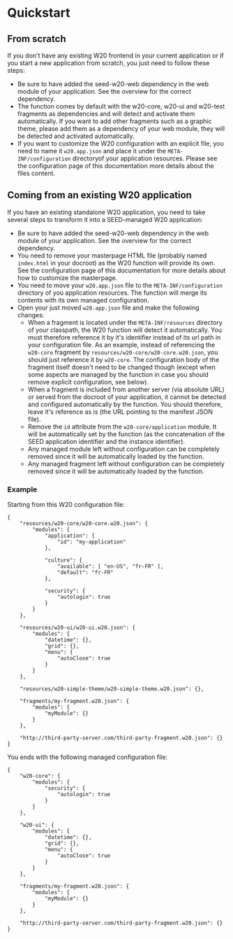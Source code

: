 Quickstart
==========

From scratch
------------
If you don't have any existing W20 frontend in your current application or if you start a new application from scratch, you just need to follow these steps:

* Be sure to have added the seed-w20-web dependency in the web module of your application. See the overview for the correct dependency.
* The function comes by default with the w20-core, w20-ui and w20-test fragments as dependencies and will detect and activate them automatically. If you want to add other fragments such as a graphic theme, please add them as a dependency of your web module, they will be detected and activated automatically.
* If you want to customize the W20 configuration with an explicit file, you need to name it `w20.app.json` and place it under the `META-INF/configuration` directoryof your application resources. Please see the configuration page of this documentation more details about the files content. 


Coming from an existing W20 application
---------------------------------------

If you have an existing standalone W20 application, you need to take several steps to transform it into a SEED-managed W20 application:

* Be sure to have added the seed-w20-web dependency in the web module of your application. See the overview for the correct dependency.
* You need to remove your masterpage HTML file (probably named `index.html` in your docroot) as the W20 function will provide its own. See the configuration page of this documentation for more details about how to customize the masterpage.
* You need to move your `w20.app.json` file to the `META-INF/configuration` directory of you application resources. The function will merge its contents with its own managed configuration.
* Open your just moved `w20.app.json` file and make the following changes:
  * When a fragment is located under the `META-INF/resources` directory of your classpath, the W20 function will detect it automatically. You must therefore reference it by it's identifier instead of its url path in your configuration file. As an example, instead of referencing the `w20-core` fragment by `resources/w20-core/w20-core.w20.json`, you should just reference it by `w20-core`. The configuration body of the fragment itself doesn't need to be changed though (except when some aspects are managed by the function in case you should remove explicit configuration, see below).
  * When a fragment is included from another server (via absolute URL) or served from the docroot of your application, it cannot be detected and configured automatically by the function. You should therefore, leave it's reference as is (the URL pointing to the manifest JSON file).
  * Remove the `id` attribute from the `w20-core/application` module. It will be automatically set by the function (as the concatenation of the SEED application identifier and the instance identifier).
  * Any managed module left without configuration can be completely removed since it will be automatically loaded by the function.
  * Any managed fragment left without configuration can be completely removed since it will be automatically loaded by the function.


### Example

Starting from this W20 configuration file:

    {
        "resources/w20-core/w20-core.w20.json": {
            "modules": {
                "application": {
                    "id": "my-application"
                },
                
                "culture": {
                    "available": [ "en-US", "fr-FR" ],
                    "default": "fr-FR"
                },
            
                "security": {
                    "autologin": true
                }
            }
        },
    
        "resources/w20-ui/w20-ui.w20.json": {
            "modules": {
                "datetime": {},
                "grid": {},
                "menu": {
                    "autoClose": true
                }
            }
        },
        
        "resources/w20-simple-theme/w20-simple-theme.w20.json": {},
        
        "fragments/my-fragment.w20.json": {
            "modules": {
                "myModule": {}
            }
        },
        
        "http://third-party-server.com/third-party-fragment.w20.json": {}
    }
    
You ends with the following managed configuration file:

    {
        "w20-core": {
            "modules": {
                "security": {
                    "autologin": true
                }
            }
        },
    
        "w20-ui": {
            "modules": {
                "datetime": {},
                "grid": {},
                "menu": {
                    "autoClose": true
                }
            }
        },
        
        "fragments/my-fragment.w20.json": {
            "modules": {
                "myModule": {}
            }
        },
        
        "http://third-party-server.com/third-party-fragment.w20.json": {}
    }